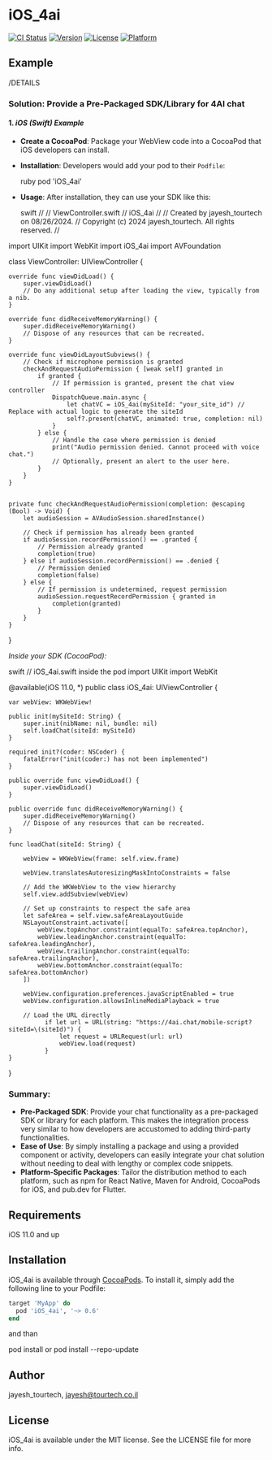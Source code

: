 # iOS_4ai

[![CI Status](https://img.shields.io/travis/jayesh_tourtech/iOS_4ai.svg?style=flat)](https://travis-ci.org/jayesh_tourtech/iOS_4ai)
[![Version](https://img.shields.io/cocoapods/v/iOS_4ai.svg?style=flat)](https://cocoapods.org/pods/iOS_4ai)
[![License](https://img.shields.io/cocoapods/l/iOS_4ai.svg?style=flat)](https://cocoapods.org/pods/iOS_4ai)
[![Platform](https://img.shields.io/cocoapods/p/iOS_4ai.svg?style=flat)](https://cocoapods.org/pods/iOS_4ai)

## Example

/DETAILS
### Solution: Provide a Pre-Packaged SDK/Library for 4AI chat

#### 1. *iOS (Swift) Example*

- **Create a CocoaPod**: Package your WebView code into a CocoaPod that iOS developers can install.

- **Installation**: Developers would add your pod to their `Podfile`:

  ruby
  pod 'iOS_4ai'
  

- **Usage**: After installation, they can use your SDK like this:

  swift
//
//  ViewController.swift
//  iOS_4ai
//
//  Created by jayesh_tourtech on 08/26/2024.
//  Copyright (c) 2024 jayesh_tourtech. All rights reserved.
//

import UIKit
import WebKit
import iOS_4ai
import AVFoundation

class ViewController: UIViewController {

    override func viewDidLoad() {
        super.viewDidLoad()
        // Do any additional setup after loading the view, typically from a nib.
    }

    override func didReceiveMemoryWarning() {
        super.didReceiveMemoryWarning()
        // Dispose of any resources that can be recreated.
    }
    
    override func viewDidLayoutSubviews() {
        // Check if microphone permission is granted
        checkAndRequestAudioPermission { [weak self] granted in
            if granted {
                // If permission is granted, present the chat view controller
                DispatchQueue.main.async {
                    let chatVC = iOS_4ai(mySiteId: "your_site_id") // Replace with actual logic to generate the siteId
                    self?.present(chatVC, animated: true, completion: nil)
                }
            } else {
                // Handle the case where permission is denied
                print("Audio permission denied. Cannot proceed with voice chat.")
                // Optionally, present an alert to the user here.
            }
        }
    }
    
    
    private func checkAndRequestAudioPermission(completion: @escaping (Bool) -> Void) {
        let audioSession = AVAudioSession.sharedInstance()
        
        // Check if permission has already been granted
        if audioSession.recordPermission() == .granted {
            // Permission already granted
            completion(true)
        } else if audioSession.recordPermission() == .denied {
            // Permission denied
            completion(false)
        } else {
            // If permission is undetermined, request permission
            audioSession.requestRecordPermission { granted in
                completion(granted)
            }
        }
    }

}



*Inside your SDK (CocoaPod):*

swift
// iOS_4ai.swift inside the pod
import UIKit
import WebKit

@available(iOS 11.0, *)
public class iOS_4ai: UIViewController {
    
    var webView: WKWebView!
    
    public init(mySiteId: String) {
        super.init(nibName: nil, bundle: nil)
        self.loadChat(siteId: mySiteId)
    }
    
    required init?(coder: NSCoder) {
        fatalError("init(coder:) has not been implemented")
    }
    
    public override func viewDidLoad() {
        super.viewDidLoad()
    }
    
    public override func didReceiveMemoryWarning() {
        super.didReceiveMemoryWarning()
        // Dispose of any resources that can be recreated.
    }
    
    func loadChat(siteId: String) {

        webView = WKWebView(frame: self.view.frame)
        
        webView.translatesAutoresizingMaskIntoConstraints = false
        
        // Add the WKWebView to the view hierarchy
        self.view.addSubview(webView)
        
        // Set up constraints to respect the safe area
        let safeArea = self.view.safeAreaLayoutGuide
        NSLayoutConstraint.activate([
            webView.topAnchor.constraint(equalTo: safeArea.topAnchor),
            webView.leadingAnchor.constraint(equalTo: safeArea.leadingAnchor),
            webView.trailingAnchor.constraint(equalTo: safeArea.trailingAnchor),
            webView.bottomAnchor.constraint(equalTo: safeArea.bottomAnchor)
        ])
                
        webView.configuration.preferences.javaScriptEnabled = true
        webView.configuration.allowsInlineMediaPlayback = true
        
        // Load the URL directly
              if let url = URL(string: "https://4ai.chat/mobile-script?siteId=\(siteId)") {
                  let request = URLRequest(url: url)
                  webView.load(request)
              }
    }

}



### Summary:

- **Pre-Packaged SDK**: Provide your chat functionality as a pre-packaged SDK or library for each platform. This makes the integration process very similar to how developers are accustomed to adding third-party functionalities.
- **Ease of Use**: By simply installing a package and using a provided component or activity, developers can easily integrate your chat solution without needing to deal with lengthy or complex code snippets.
- **Platform-Specific Packages**: Tailor the distribution method to each platform, such as npm for React Native, Maven for Android, CocoaPods for iOS, and pub.dev for Flutter.

## Requirements

iOS 11.0 and up

## Installation

iOS_4ai is available through [CocoaPods](https://cocoapods.org). To install
it, simply add the following line to your Podfile:

```ruby
target 'MyApp' do
  pod 'iOS_4ai', '~> 0.6'
end
```
and than 

pod install
or
pod install --repo-update 

## Author

jayesh_tourtech, jayesh@tourtech.co.il

## License

iOS_4ai is available under the MIT license. See the LICENSE file for more info.
